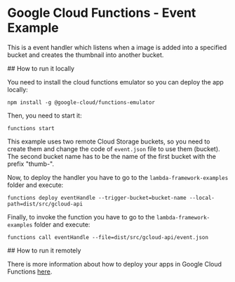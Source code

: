 # Google Cloud Functions - Event Example

This is a event handler which listens when a image is added into a specified
bucket and creates the thumbnail into another bucket.

## How to run it locally

You need to install the cloud functions emulator so you can deploy the app locally:

```
npm install -g @google-cloud/functions-emulator
```

Then, you need to start it:

```
functions start
```

This example uses two remote Cloud Storage buckets, so you need to create them
and change the code of `event.json` file to use them (bucket). The second
bucket name has to be the name of the first bucket with the prefix "thumb-".

Now, to deploy the handler you have to go to the `lambda-framework-examples`
folder and execute:

```
functions deploy eventHandle --trigger-bucket=bucket-name --local-path=dist/src/gcloud-api
```

Finally, to invoke the function you have to go to the `lambda-framework-examples`
folder and execute:

```
functions call eventHandle --file=dist/src/gcloud-api/event.json
```

## How to run it remotely

There is more information about how to deploy your apps in Google Cloud Functions [here](https://cloud.google.com/functions/docs/deploying/).
